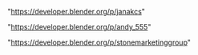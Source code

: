 "https://developer.blender.org/p/janakcs"

"https://developer.blender.org/p/andy_555"

 
"https://developer.blender.org/p/stonemarketinggroup"


 
